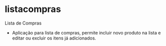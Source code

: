 # listacompras
Lista de Compras
- Aplicação para lista de compras, permite incluir novo produto na lista e editar ou excluir os itens já adicionados.
